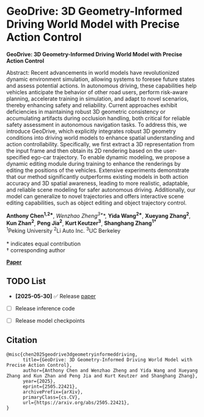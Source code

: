 # GeoDrive: 3D Geometry-Informed Driving World Model with Precise Action Control

**GeoDrive: 3D Geometry-Informed Driving World Model with Precise Action Control**<br>

Abstract: Recent advancements in world models have revolutionized dynamic environment simulation, allowing systems to foresee future states and assess potential actions. In autonomous driving, these capabilities help vehicles anticipate the behavior of other road users, perform risk-aware planning, accelerate training in simulation, and adapt to novel scenarios, thereby enhancing safety and reliability. Current approaches exhibit deficiencies in maintaining robust 3D geometric consistency or accumulating artifacts during occlusion handling, both critical for reliable safety assessment in autonomous navigation tasks. To address this, we introduce GeoDrive, which explicitly integrates robust 3D geometry conditions into driving world models to enhance spatial understanding and action controllability. Specifically, we first extract a 3D representation from the input frame and then obtain its 2D rendering based on the user-specified ego-car trajectory. To enable dynamic modeling, we propose a dynamic editing module during training to enhance the renderings by editing the positions of the vehicles. Extensive experiments demonstrate that our method significantly outperforms existing models in both action accuracy and 3D spatial awareness, leading to more realistic, adaptable, and reliable scene modeling for safer autonomous driving. Additionally, our model can generalize to novel trajectories and offers interactive scene editing capabilities, such as object editing and object trajectory control.

**Anthony Chen<sup>1,2\*</sup>**, **Wenzhao Zheng*<sup>3\*</sup>**, **Yida Wang<sup>2\*</sup>**, **Xueyang Zhang<sup>2</sup>**, **Kun Zhan<sup>2</sup>**, **Peng Jia<sup>2</sup>**, **Kurt Keutzer<sup>3</sup>**, **Shanghang Zhang<sup>1†</sup>**  
<sup>1</sup>Peking University  <sup>2</sup>Li Auto Inc.  <sup>3</sup>UC Berkeley  
<br>
\* indicates equal contribution  
† corresponding author  


**[Paper](https://arxiv.org/abs/2505.22421)**

## TODO List

- **[2025-05-30]** ✅ Release [paper](https://arxiv.org/abs/2505.22421)
- [ ] Release inference code
- [ ] Release model checkpoints


## Citation
```
@misc{chen2025geodrive3dgeometryinformeddriving,
      title={GeoDrive: 3D Geometry-Informed Driving World Model with Precise Action Control}, 
      author={Anthony Chen and Wenzhao Zheng and Yida Wang and Xueyang Zhang and Kun Zhan and Peng Jia and Kurt Keutzer and Shanghang Zhang},
      year={2025},
      eprint={2505.22421},
      archivePrefix={arXiv},
      primaryClass={cs.CV},
      url={https://arxiv.org/abs/2505.22421}, 
}
```
